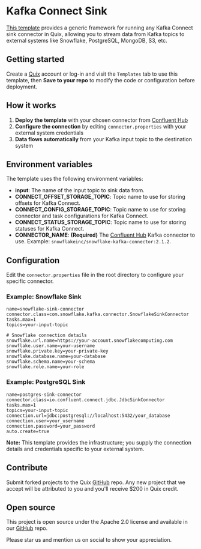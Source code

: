 # Kafka Connect Sink

[This template](https://github.com/quixio/quix-samples/tree/main/shell/kafka-connect-sink) provides a generic framework for running any Kafka Connect sink connector in Quix, allowing you to stream data from Kafka topics to external systems like Snowflake, PostgreSQL, MongoDB, S3, etc.

## Getting started

Create a [Quix](https://portal.cloud.quix.io/signup?utm_campaign=github) account or log-in and visit the `Templates` tab to use this template, then **Save to your repo** to modify the code or configuration before deployment.

## How it works

1. **Deploy the template** with your chosen connector from [Confluent Hub](https://www.confluent.io/hub)
2. **Configure the connection** by editing `connector.properties` with your external system credentials
3. **Data flows automatically** from your Kafka input topic to the destination system

## Environment variables

The template uses the following environment variables:

- **input**: The name of the input topic to sink data from.
- **CONNECT_OFFSET_STORAGE_TOPIC**: Topic name to use for storing offsets for Kafka Connect.
- **CONNECT_CONFIG_STORAGE_TOPIC**: Topic name to use for storing connector and task configurations for Kafka Connect.
- **CONNECT_STATUS_STORAGE_TOPIC**: Topic name to use for storing statuses for Kafka Connect.
- **CONNECTOR_NAME**: **(Required)** The [Confluent Hub](https://www.confluent.io/hub) Kafka connector to use. Example: `snowflakeinc/snowflake-kafka-connector:2.1.2`.

## Configuration

Edit the `connector.properties` file in the root directory to configure your specific connector.

### Example: Snowflake Sink
```properties
name=snowflake-sink-connector
connector.class=com.snowflake.kafka.connector.SnowflakeSinkConnector
tasks.max=1
topics=your-input-topic

# Snowflake connection details
snowflake.url.name=https://your-account.snowflakecomputing.com
snowflake.user.name=your-username
snowflake.private.key=your-private-key
snowflake.database.name=your-database
snowflake.schema.name=your-schema
snowflake.role.name=your-role
```

### Example: PostgreSQL Sink  
```properties
name=postgres-sink-connector
connector.class=io.confluent.connect.jdbc.JdbcSinkConnector
tasks.max=1
topics=your-input-topic
connection.url=jdbc:postgresql://localhost:5432/your_database
connection.user=your_username
connection.password=your_password
auto.create=true
```

**Note:** This template provides the infrastructure; you supply the connection details and credentials specific to your external system.

## Contribute

Submit forked projects to the Quix [GitHub](https://github.com/quixio/quix-samples) repo. Any new project that we accept will be attributed to you and you'll receive $200 in Quix credit.

## Open source

This project is open source under the Apache 2.0 license and available in our [GitHub](https://github.com/quixio/quix-samples) repo.

Please star us and mention us on social to show your appreciation.
